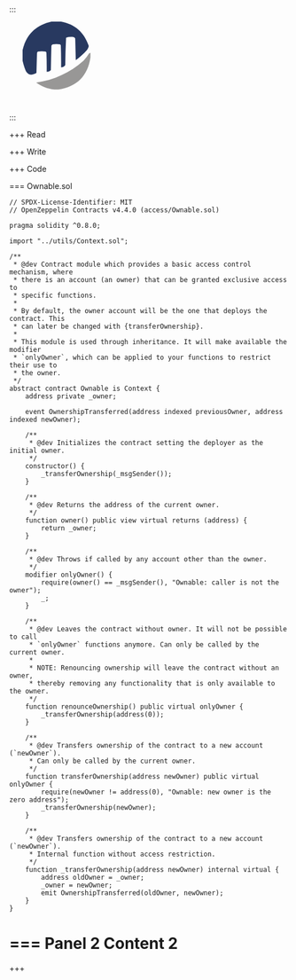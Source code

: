 <style>
ul#menu li {
  display:inline;
  width: 10px;
}
</style>

:::
<ul id="menu">
  <li><svg xmlns="http://www.w3.org/2000/svg" version="1.1" style="shape-rendering:geometricPrecision; text-rendering:geometricPrecision; image-rendering:optimizeQuality; fill-rule:evenodd; clip-rule:evenodd" xmlns:xlink="http://www.w3.org/1999/xlink">
<g><path style="opacity:0.963" fill="#21325b" d="M 54.5,-0.5 C 58.5,-0.5 62.5,-0.5 66.5,-0.5C 93.181,3.51828 110.848,18.3516 119.5,44C 118.906,46.7902 117.739,49.2902 116,51.5C 109.93,58.2404 103.263,64.2404 96,69.5C 95.6667,56.5 95.3333,43.5 95,30.5C 94.5,29.3333 93.6667,28.5 92.5,28C 87.7133,27.1215 83.0466,27.4548 78.5,29C 77.6743,45.426 77.1743,61.926 77,78.5C 75.1535,81.0072 72.6535,82.3406 69.5,82.5C 69.6666,69.1625 69.4999,55.8292 69,42.5C 68.5,42 68,41.5 67.5,41C 63.1667,40.3333 58.8333,40.3333 54.5,41C 53.3333,41.5 52.5,42.3333 52,43.5C 51.6667,58.1667 51.3333,72.8333 51,87.5C 49.005,89.747 46.505,90.747 43.5,90.5C 43.6665,78.8286 43.4999,67.1619 43,55.5C 42.5,55 42,54.5 41.5,54C 36.8333,53.3333 32.1667,53.3333 27.5,54C 26.8742,54.7504 26.3742,55.5838 26,56.5C 25.6667,68.5 25.3333,80.5 25,92.5C 14.6817,98.5742 7.68166,95.9075 4,84.5C 2.16036,79.1258 0.660356,73.7925 -0.5,68.5C -0.5,63.5 -0.5,58.5 -0.5,53.5C 5.94861,23.3846 24.2819,5.38464 54.5,-0.5 Z"/></g>
<g><path style="opacity:0.986" fill="#979695" d="M 122.5,56.5 C 122.5,59.1667 122.5,61.8333 122.5,64.5C 117.5,98.1667 98.1667,117.5 64.5,122.5C 62.1667,122.5 59.8333,122.5 57.5,122.5C 45.4403,121.42 34.4403,117.254 24.5,110C 57.0947,105.28 85.5947,92.1136 110,70.5C 113.716,66.4518 117.05,62.1185 120,57.5C 120.671,56.7476 121.504,56.4142 122.5,56.5 Z"/></g>
</svg></li>
</ul> 
:::

+++ Read

+++ Write

+++ Code

=== Ownable.sol 
``` 
// SPDX-License-Identifier: MIT
// OpenZeppelin Contracts v4.4.0 (access/Ownable.sol)

pragma solidity ^0.8.0;

import "../utils/Context.sol";

/**
 * @dev Contract module which provides a basic access control mechanism, where
 * there is an account (an owner) that can be granted exclusive access to
 * specific functions.
 *
 * By default, the owner account will be the one that deploys the contract. This
 * can later be changed with {transferOwnership}.
 *
 * This module is used through inheritance. It will make available the modifier
 * `onlyOwner`, which can be applied to your functions to restrict their use to
 * the owner.
 */
abstract contract Ownable is Context {
    address private _owner;

    event OwnershipTransferred(address indexed previousOwner, address indexed newOwner);

    /**
     * @dev Initializes the contract setting the deployer as the initial owner.
     */
    constructor() {
        _transferOwnership(_msgSender());
    }

    /**
     * @dev Returns the address of the current owner.
     */
    function owner() public view virtual returns (address) {
        return _owner;
    }

    /**
     * @dev Throws if called by any account other than the owner.
     */
    modifier onlyOwner() {
        require(owner() == _msgSender(), "Ownable: caller is not the owner");
        _;
    }

    /**
     * @dev Leaves the contract without owner. It will not be possible to call
     * `onlyOwner` functions anymore. Can only be called by the current owner.
     *
     * NOTE: Renouncing ownership will leave the contract without an owner,
     * thereby removing any functionality that is only available to the owner.
     */
    function renounceOwnership() public virtual onlyOwner {
        _transferOwnership(address(0));
    }

    /**
     * @dev Transfers ownership of the contract to a new account (`newOwner`).
     * Can only be called by the current owner.
     */
    function transferOwnership(address newOwner) public virtual onlyOwner {
        require(newOwner != address(0), "Ownable: new owner is the zero address");
        _transferOwnership(newOwner);
    }

    /**
     * @dev Transfers ownership of the contract to a new account (`newOwner`).
     * Internal function without access restriction.
     */
    function _transferOwnership(address newOwner) internal virtual {
        address oldOwner = _owner;
        _owner = newOwner;
        emit OwnershipTransferred(oldOwner, newOwner);
    }
}
```
=== Panel 2
Content 2
===

+++
